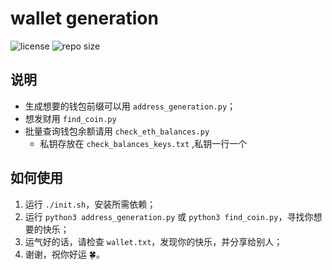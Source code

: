 # wallet generation

![license](https://img.shields.io/github/license/onthebigtree/Wallet-generation)
![repo size](https://img.shields.io/github/repo-size/onthebigtree/Wallet-generation)

## 说明

- 生成想要的钱包前缀可以用 `address_generation.py`；
- 想发财用 `find_coin.py`
- 批量查询钱包余额请用 `check_eth_balances.py`
  - 私钥存放在 `check_balances_keys.txt` ,私钥一行一个

## 如何使用

1. 运行 `./init.sh`，安装所需依赖；
2. 运行 `python3 address_generation.py` 或 `python3 find_coin.py`，寻找你想要的快乐；
3. 运气好的话，请检查 `wallet.txt`，发现你的快乐，并分享给别人；
4. 谢谢，祝你好运 🍀。
